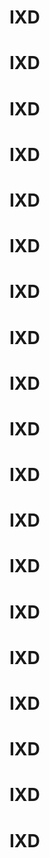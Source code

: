 # IXD
# IXD
# IXD
# IXD
# IXD
# IXD
# IXD
# IXD
# IXD
# IXD
# IXD
# IXD
# IXD
# IXD
# IXD
# IXD
# IXD
# IXD
# IXD
